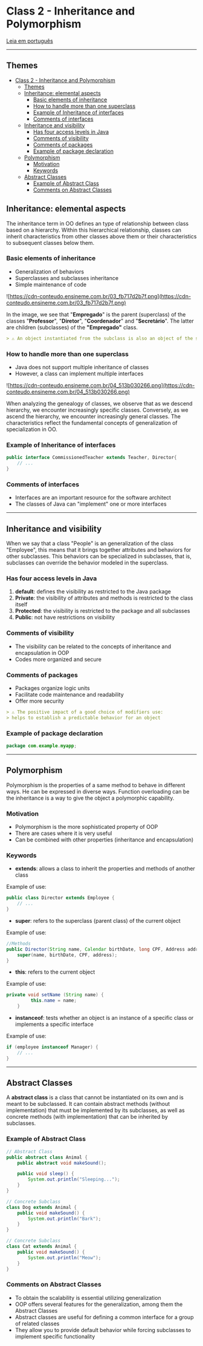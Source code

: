 # Class 2 - Inheritance and Polymorphism

[Leia em português](./README-PTBR.md)

---

## Themes

- [Class 2 - Inheritance and Polymorphism](#class-2---inheritance-and-polymorphism)
  - [Themes](#themes)
  - [Inheritance: elemental aspects](#inheritance-elemental-aspects)
    - [Basic elements of inheritance](#basic-elements-of-inheritance)
    - [How to handle more than one superclass](#how-to-handle-more-than-one-superclass)
    - [Example of Inheritance of interfaces](#example-of-inheritance-of-interfaces)
    - [Comments of interfaces](#comments-of-interfaces)
  - [Inheritance and visibility](#inheritance-and-visibility)
    - [Has four access levels in Java](#has-four-access-levels-in-java)
    - [Comments of visibility](#comments-of-visibility)
    - [Comments of packages](#comments-of-packages)
    - [Example of package declaration](#example-of-package-declaration)
  - [Polymorphism](#polymorphism)
    - [Motivation](#motivation)
    - [Keywords](#keywords)
  - [Abstract Classes](#abstract-classes)
    - [Example of Abstract Class](#example-of-abstract-class)
    - [Comments on Abstract Classes](#comments-on-abstract-classes)

## Inheritance: elemental aspects

The inheritance term in OO defines an type of relationship between class based on a hierarchy. Within this hierarchical relationship, classes can inherit characteristics from other classes above them or their characteristics to subsequent classes below them.

### Basic elements of inheritance

- Generalization of behaviors
- Superclasses and subclasses inheritance
- Simple maintenance of code

![https://cdn-conteudo.ensineme.com.br/03_fb717d2b7f.png](https://cdn-conteudo.ensineme.com.br/03_fb717d2b7f.png)

In the image, we see that "**Empregado**" is the parent (superclass) of the classes "**Professor**", "**Diretor**", "**Coordenador**" and "**Secretário**". The latter are children (subclasses) of the **"Empregado"** class.

```markdown
> ⚠️ An object instantiated from the subclass is also an object of the superclass type
```


### How to handle more than one superclass

- Java does not support multiple inheritance of classes
- However, a class can implement multiple interfaces

![https://cdn-conteudo.ensineme.com.br/04_513b030266.png](https://cdn-conteudo.ensineme.com.br/04_513b030266.png)

When analyzing the genealogy of classes, we observe that as we descend hierarchy, we encounter increasingly specific classes. Conversely, as we ascend the hierarchy, we encounter increasingly general classes. The characteristics reflect the fundamental concepts of generalization of specialization in OO.

### Example of Inheritance of interfaces

```java
public interface CommissionedTeacher extends Teacher, Director{
    // ...
}
```

### Comments of interfaces

- Interfaces are an important resource for the software architect
- The classes of Java can "implement" one or more interfaces

---

## Inheritance and visibility

When we say that a class "People" is an generalization of the class "Employee", this means that it brings together attributes and behaviors for other subclasses.
This behaviors can be specialized in subclasses, that is, subclasses can override the behavior modeled in the superclass.

### Has four access levels in Java

1. **default**: defines the visibility as restricted to the Java package
2. **Private**: the visibility of attributes and methods is restricted to the class itself
3. **Protected**: the visibility is restricted to the package and all subclasses
4. **Public**: not have restrictions on visibility

### Comments of visibility

- The visibility can be related to the concepts of inheritance and encapsulation in OOP
- Codes more organized and secure

### Comments of packages

- Packages organize logic units
- Facilitate code maintenance and readability
- Offer more security

```markdown
> ⚠️ The positive impact of a good choice of modifiers use:
> helps to establish a predictable behavior for an object
```

### Example of package declaration

```java
package com.example.myapp;
```

---

## Polymorphism

Polymorphism is the properties of a same method to behave in different ways. He can be expressed in diverse ways.
Function overloading can be the inheritance is a way to give the object a polymorphic capability.

### Motivation

- Polymorphism is the more sophisticated property of OOP
- There are cases where it is very useful
- Can be combined with other properties (inheritance and encapsulation)

### Keywords

- **extends**: allows a class to inherit the properties and methods of another class

Example of use:

```java
public class Director extends Employee {
    // ...
}
```

- **super**: refers to the superclass (parent class) of the current object

Example of use:

```java
//Methods
public Director(String name, Calendar birthDate, long CPF, Address address) {
    super(name, birthDate, CPF, address);
}
```

- **this**: refers to the current object

Example of use:

```java
private void setName (String name) {
         this.name = name;
    }  
```

- **instanceof**: tests whether an object is an instance of a specific class or implements a specific interface

Example of use:

```java
if (employee instanceof Manager) {
    // ...
}
```

---

## Abstract Classes

A **abstract class** is a class that cannot be instantiated on its own and is meant to be subclassed. It can contain abstract methods (without implementation) that must be implemented by its subclasses, as well as concrete methods (with implementation) that can be inherited by subclasses.

### Example of Abstract Class

```java
// Abstract Class
public abstract class Animal {
    public abstract void makeSound();

    public void sleep() {
        System.out.println("Sleeping...");
    }
}

// Concrete Subclass
class Dog extends Animal {
    public void makeSound() {
        System.out.println("Bark");
    }
}

// Concrete Subclass
class Cat extends Animal {
    public void makeSound() {
        System.out.println("Meow");
    }
}
```

### Comments on Abstract Classes

- To obtain  the scalability is essential utilizing generalization
- OOP offers several features for the generalization, among them the Abstract Classes
- Abstract classes are useful for defining a common interface for a group of related classes
- They allow you to provide default behavior while forcing subclasses to implement specific functionality
